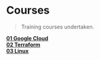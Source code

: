 # Courses

<div align="justify">

> Training courses undertaken.   

</div>

<div align="left">

[**01 Google Cloud**](https://github.com/benweston/benweston/blob/google-version/courses/01-google-cloud.md)   
[**02 Terraform**](https://github.com/benweston/benweston/blob/google-version/courses/02-terraform.md)   
[**03 Linux**](https://github.com/benweston/benweston/blob/google-version/courses/03-linux.md)   

</div>
